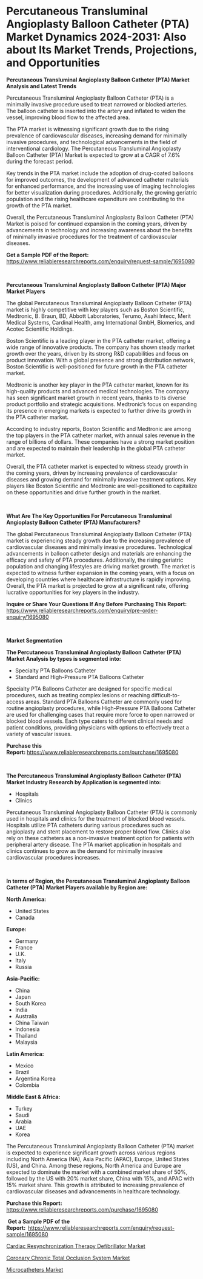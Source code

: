 <p><h1>Percutaneous Transluminal Angioplasty Balloon Catheter (PTA) Market Dynamics 2024-2031: Also about Its Market Trends, Projections, and Opportunities</h1></p><p><strong>Percutaneous Transluminal Angioplasty Balloon Catheter (PTA) Market Analysis and Latest Trends</strong></p>
<p><p>Percutaneous Transluminal Angioplasty Balloon Catheter (PTA) is a minimally invasive procedure used to treat narrowed or blocked arteries. The balloon catheter is inserted into the artery and inflated to widen the vessel, improving blood flow to the affected area.</p><p>The PTA market is witnessing significant growth due to the rising prevalence of cardiovascular diseases, increasing demand for minimally invasive procedures, and technological advancements in the field of interventional cardiology. The Percutaneous Transluminal Angioplasty Balloon Catheter (PTA) Market is expected to grow at a CAGR of 7.6% during the forecast period.</p><p>Key trends in the PTA market include the adoption of drug-coated balloons for improved outcomes, the development of advanced catheter materials for enhanced performance, and the increasing use of imaging technologies for better visualization during procedures. Additionally, the growing geriatric population and the rising healthcare expenditure are contributing to the growth of the PTA market.</p><p>Overall, the Percutaneous Transluminal Angioplasty Balloon Catheter (PTA) Market is poised for continued expansion in the coming years, driven by advancements in technology and increasing awareness about the benefits of minimally invasive procedures for the treatment of cardiovascular diseases.</p></p>
<p><strong>Get a Sample PDF of the Report:&nbsp;</strong> <a href="https://www.reliableresearchreports.com/enquiry/request-sample/1695080">https://www.reliableresearchreports.com/enquiry/request-sample/1695080</a></p>
<p>&nbsp;</p>
<p><strong>Percutaneous Transluminal Angioplasty Balloon Catheter (PTA) Major Market Players</strong></p>
<p><p>The global Percutaneous Transluminal Angioplasty Balloon Catheter (PTA) market is highly competitive with key players such as Boston Scientific, Medtronic, B. Braun, BD, Abbott Laboratories, Terumo, Asahi Intecc, Merit Medical Systems, Cardinal Health, amg International GmbH, Biomerics, and Acotec Scientific Holdings.</p><p>Boston Scientific is a leading player in the PTA catheter market, offering a wide range of innovative products. The company has shown steady market growth over the years, driven by its strong R&D capabilities and focus on product innovation. With a global presence and strong distribution network, Boston Scientific is well-positioned for future growth in the PTA catheter market.</p><p>Medtronic is another key player in the PTA catheter market, known for its high-quality products and advanced medical technologies. The company has seen significant market growth in recent years, thanks to its diverse product portfolio and strategic acquisitions. Medtronic’s focus on expanding its presence in emerging markets is expected to further drive its growth in the PTA catheter market.</p><p>According to industry reports, Boston Scientific and Medtronic are among the top players in the PTA catheter market, with annual sales revenue in the range of billions of dollars. These companies have a strong market position and are expected to maintain their leadership in the global PTA catheter market.</p><p>Overall, the PTA catheter market is expected to witness steady growth in the coming years, driven by increasing prevalence of cardiovascular diseases and growing demand for minimally invasive treatment options. Key players like Boston Scientific and Medtronic are well-positioned to capitalize on these opportunities and drive further growth in the market.</p></p>
<p>&nbsp;</p>
<p><strong>What Are The Key Opportunities For Percutaneous Transluminal Angioplasty Balloon Catheter (PTA) Manufacturers?</strong></p>
<p><p>The global Percutaneous Transluminal Angioplasty Balloon Catheter (PTA) market is experiencing steady growth due to the increasing prevalence of cardiovascular diseases and minimally invasive procedures. Technological advancements in balloon catheter design and materials are enhancing the efficacy and safety of PTA procedures. Additionally, the rising geriatric population and changing lifestyles are driving market growth. The market is expected to witness further expansion in the coming years, with a focus on developing countries where healthcare infrastructure is rapidly improving. Overall, the PTA market is projected to grow at a significant rate, offering lucrative opportunities for key players in the industry.</p></p>
<p><strong>Inquire or Share Your Questions If Any Before Purchasing This Report:</strong> <a href="https://www.reliableresearchreports.com/enquiry/pre-order-enquiry/1695080">https://www.reliableresearchreports.com/enquiry/pre-order-enquiry/1695080</a></p>
<p>&nbsp;</p>
<p><strong>Market Segmentation</strong></p>
<p><strong>The Percutaneous Transluminal Angioplasty Balloon Catheter (PTA) Market Analysis by types is segmented into:</strong></p>
<p><ul><li>Specialty PTA Balloons Catheter</li><li>Standard and High-Pressure PTA Balloons Catheter</li></ul></p>
<p><p>Specialty PTA Balloons Catheter are designed for specific medical procedures, such as treating complex lesions or reaching difficult-to-access areas. Standard PTA Balloons Catheter are commonly used for routine angioplasty procedures, while High-Pressure PTA Balloons Catheter are used for challenging cases that require more force to open narrowed or blocked blood vessels. Each type caters to different clinical needs and patient conditions, providing physicians with options to effectively treat a variety of vascular issues.</p></p>
<p><strong>Purchase this Report:&nbsp;</strong><a href="https://www.reliableresearchreports.com/purchase/1695080">https://www.reliableresearchreports.com/purchase/1695080</a></p>
<p>&nbsp;</p>
<p><strong>The Percutaneous Transluminal Angioplasty Balloon Catheter (PTA) Market Industry Research by Application is segmented into:</strong></p>
<p><ul><li>Hospitals</li><li>Clinics</li></ul></p>
<p><p>Percutaneous Transluminal Angioplasty Balloon Catheter (PTA) is commonly used in hospitals and clinics for the treatment of blocked blood vessels. Hospitals utilize PTA catheters during various procedures such as angioplasty and stent placement to restore proper blood flow. Clinics also rely on these catheters as a non-invasive treatment option for patients with peripheral artery disease. The PTA market application in hospitals and clinics continues to grow as the demand for minimally invasive cardiovascular procedures increases.</p></p>
<p>&nbsp;</p>
<p><strong>In terms of Region, the Percutaneous Transluminal Angioplasty Balloon Catheter (PTA) Market Players available by Region are:</strong></p>
<p>
    <p> <strong> North America: </strong>
        <ul>
            <li>United States</li>
            <li>Canada</li>
        </ul>
        </p> 
    <p> <strong> Europe: </strong>
        <ul>
            <li>Germany</li>
            <li>France</li>
            <li>U.K.</li>
            <li>Italy</li>
            <li>Russia</li>
        </ul>
        </p> 
    <p> <strong> Asia-Pacific: </strong>
        <ul>
            <li>China</li>
            <li>Japan</li>
            <li>South Korea</li>
            <li>India</li>
            <li>Australia</li>
            <li>China Taiwan</li>
            <li>Indonesia</li>
            <li>Thailand</li>
            <li>Malaysia</li>
        </ul>
        </p> 
    <p> <strong> Latin America: </strong>
        <ul>
            <li>Mexico</li>
            <li>Brazil</li>
            <li>Argentina Korea</li>
            <li>Colombia</li>
        </ul>
        </p> 
    <p> <strong> Middle East & Africa: </strong>
        <ul>
            <li>Turkey</li>
            <li>Saudi</li>
            <li>Arabia</li>
            <li>UAE</li>
            <li>Korea</li>
        </ul>
    </p>
    </p>
<p><p>The Percutaneous Transluminal Angioplasty Balloon Catheter (PTA) market is expected to experience significant growth across various regions including North America (NA), Asia Pacific (APAC), Europe, United States (US), and China. Among these regions, North America and Europe are expected to dominate the market with a combined market share of 50%, followed by the US with 20% market share, China with 15%, and APAC with 15% market share. This growth is attributed to increasing prevalence of cardiovascular diseases and advancements in healthcare technology.</p></p>
<p><strong>Purchase this Report: </strong><a href="https://www.reliableresearchreports.com/purchase/1695080">https://www.reliableresearchreports.com/purchase/1695080</a></p>
<p>&nbsp;<strong>Get a Sample PDF of the Report:&nbsp;&nbsp;</strong><a href="https://www.reliableresearchreports.com/enquiry/request-sample/1695080">https://www.reliableresearchreports.com/enquiry/request-sample/1695080</a></p>
<p><strong></strong></p>
<p><p><a href="https://github.com/Sinjinluong3e0awx2m195k76/Market-Research-Report-List-1/blob/main/cardiac-resynchronization-therapy-defibrillator-market.md">Cardiac Resynchronization Therapy Defibrillator Market</a></p><p><a href="https://github.com/shotows/Market-Research-Report-List-1/blob/main/coronary-chronic-total-occlusion-system-market.md">Coronary Chronic Total Occlusion System Market</a></p><p><a href="https://github.com/beatblasta/Market-Research-Report-List-2/blob/main/microcatheters-market.md">Microcatheters Market</a></p></p>